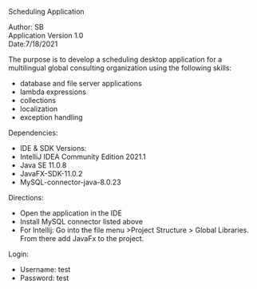 Scheduling Application

Author: SB<br/>
Application Version 1.0<br/> 
Date:7/18/2021

The purpose is to develop a scheduling desktop application for a multilingual global consulting organization using the following skills:
-	database and file server applications
-	lambda expressions
-	collections
-	localization
-	exception handling 

Dependencies:
-	IDE & SDK Versions:
-	IntelliJ IDEA Community Edition 2021.1
-	Java SE 11.0.8
-	JavaFX-SDK-11.0.2
- MySQL-connector-java-8.0.23

Directions:
- Open the application in the IDE 
- Install MySQL connector listed above
- For Intellij: Go into the file menu >Project Structure > Global Libraries. From there add JavaFx to the project. 

Login:<br/>
- Username: test<br/>
- Password: test
